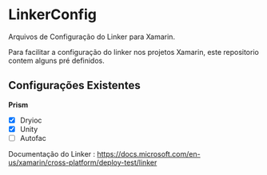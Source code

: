 # LinkerConfig

Arquivos de Configuração do Linker para Xamarin.

Para facilitar a configuração do linker nos projetos Xamarin, este repositorio contem alguns pré definidos.

 ## Configurações Existentes
 
  **Prism**
 - [x] Dryioc
 - [x] Unity
 - [ ] Autofac
 
Documentação do Linker : https://docs.microsoft.com/en-us/xamarin/cross-platform/deploy-test/linker
